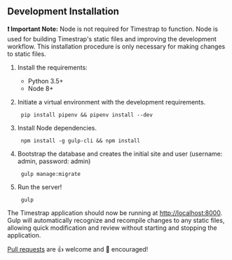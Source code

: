 ## Development Installation

**:exclamation: Important Note:** Node is not required for Timestrap to function. Node is
used for building Timestrap's static files and improving the development
workflow. This installation procedure is only necessary for making changes to
static files.

1. Install the requirements:
    - Python 3.5+
    - Node 8+

1. Initiate a virtual environment with the development requirements.

        pip install pipenv && pipenv install --dev

1. Install Node dependencies.

        npm install -g gulp-cli && npm install

1. Bootstrap the database and creates the initial site and user
(username: admin, password: admin)

        gulp manage:migrate

1. Run the server!

        gulp

The Timestrap application should now be running at [http://localhost:8000](http://localhost:8000).
Gulp will automatically recognize and recompile changes to any static
files, allowing quick modification and review without starting and stopping
the application.

[Pull requests](https://github.com/overshard/timestrap/pulls) are :+1: welcome
and :clap: encouraged!
